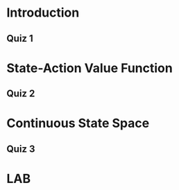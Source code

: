 # Introduction


## Quiz 1


# State-Action Value Function

## Quiz 2

# Continuous State Space

## Quiz 3

# LAB
